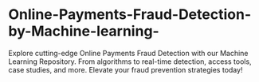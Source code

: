 # Online-Payments-Fraud-Detection-by-Machine-learning-
 Explore cutting-edge Online Payments Fraud Detection with our Machine Learning Repository. From algorithms to real-time detection, access tools, case studies, and more. Elevate your fraud prevention strategies today!
